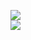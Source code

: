 [![](https://img.shields.io/badge/Made%20With-Github%20Spray-lightgrey.svg?style=for-the-badge&logo=github)](https://github.com/Annihil/github-spray#31476)  
[![](https://i.imgur.com/2DrTn0Z.gif)](https://github.com/Annihil/github-spray)